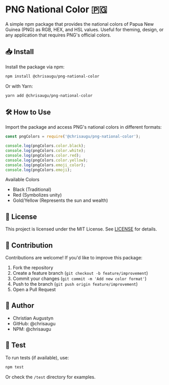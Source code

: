 # PNG National Color 🇵🇬

A simple npm package that provides the national colors of Papua New Guinea (PNG) as RGB, HEX, and HSL values. Useful for theming, design, or any application that requires PNG's official colors.

## 📥 Install
Install the package via npm:

```bash
npm install @chrisaugu/png-national-color
```
Or with Yarn:

```bash
yarn add @chrisaugu/png-national-color
```
## 🛠️ How to Use
Import the package and access PNG's national colors in different formats:

```javascript
const pngColors = require('@chrisaugu/png-national-color');

console.log(pngColors.color.black);
console.log(pngColors.color.white);
console.log(pngColors.color.red);
console.log(pngColors.color.yellow);
console.log(pngColors.emoji_color);
console.log(pngColors.emoji);
```
<!-- // Get all colors
// console.log(pngColors.all); 

// Get specific color formats
// console.log(pngColors.hex); // HEX values
// console.log(pngColors.rgb); // RGB values
// console.log(pngColors.hsl); // HSL values

// Access individual colors
// console.log(pngColors.hex.black); // '#000000'
// console.log(pngColors.rgb.red);   // [207, 20, 43]
// console.log(pngColors.hsl.gold);  // [42, 100%, 50%] -->

Available Colors
* Black (Traditional)
* Red (Symbolizes unity)
* Gold/Yellow (Represents the sun and wealth)

## 📜 License
This project is licensed under the MIT License. See [LICENSE](./LICENSE) for details.

## 🤝 Contribution
Contributions are welcome! If you'd like to improve this package:
1. Fork the repository
2. Create a feature branch (`git checkout -b feature/improvement`)
3. Commit your changes (`git commit -m 'Add new color format'`)
4. Push to the branch (`git push origin feature/improvement`)
5. Open a Pull Request

## 👤 Author
* Christian Augustyn
* GitHub: @chrisaugu
* NPM: @chrisaugu

## 🧪 Test
To run tests (if available), use:

```bash
npm test
```
Or check the `/test` directory for examples.
